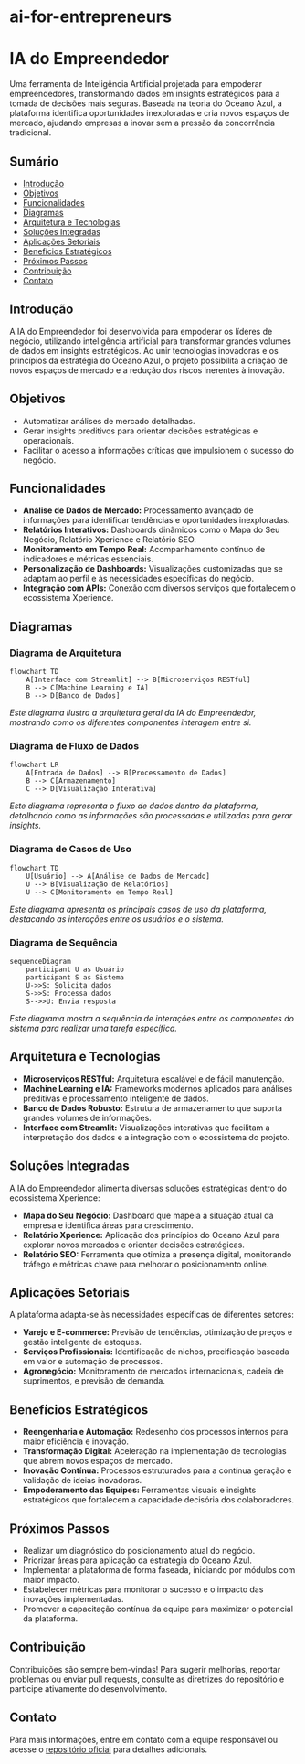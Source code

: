 # ai-for-entrepreneurs

# IA do Empreendedor

Uma ferramenta de Inteligência Artificial projetada para empoderar empreendedores, transformando dados em insights estratégicos para a tomada de decisões mais seguras. Baseada na teoria do Oceano Azul, a plataforma identifica oportunidades inexploradas e cria novos espaços de mercado, ajudando empresas a inovar sem a pressão da concorrência tradicional.

## Sumário

- [Introdução](#introdução)
- [Objetivos](#objetivos)
- [Funcionalidades](#funcionalidades)
- [Diagramas](#diagramas)
- [Arquitetura e Tecnologias](#arquitetura-e-tecnologias)
- [Soluções Integradas](#soluções-integradas)
- [Aplicações Setoriais](#aplicações-setoriais)
- [Benefícios Estratégicos](#benefícios-estratégicos)
- [Próximos Passos](#próximos-passos)
- [Contribuição](#contribuição)
- [Contato](#contato)


## Introdução

A IA do Empreendedor foi desenvolvida para empoderar os líderes de negócio, utilizando inteligência artificial para transformar grandes volumes de dados em insights estratégicos. Ao unir tecnologias inovadoras e os princípios da estratégia do Oceano Azul, o projeto possibilita a criação de novos espaços de mercado e a redução dos riscos inerentes à inovação.

## Objetivos

- Automatizar análises de mercado detalhadas.
- Gerar insights preditivos para orientar decisões estratégicas e operacionais.
- Facilitar o acesso a informações críticas que impulsionem o sucesso do negócio.

## Funcionalidades

- **Análise de Dados de Mercado:** Processamento avançado de informações para identificar tendências e oportunidades inexploradas.
- **Relatórios Interativos:** Dashboards dinâmicos como o Mapa do Seu Negócio, Relatório Xperience e Relatório SEO.
- **Monitoramento em Tempo Real:** Acompanhamento contínuo de indicadores e métricas essenciais.
- **Personalização de Dashboards:** Visualizações customizadas que se adaptam ao perfil e às necessidades específicas do negócio.
- **Integração com APIs:** Conexão com diversos serviços que fortalecem o ecossistema Xperience.

## Diagramas

### Diagrama de Arquitetura
```mermaid
flowchart TD
    A[Interface com Streamlit] --> B[Microserviços RESTful]
    B --> C[Machine Learning e IA]
    B --> D[Banco de Dados]
```
*Este diagrama ilustra a arquitetura geral da IA do Empreendedor, mostrando como os diferentes componentes interagem entre si.*

### Diagrama de Fluxo de Dados
```mermaid
flowchart LR
    A[Entrada de Dados] --> B[Processamento de Dados]
    B --> C[Armazenamento]
    C --> D[Visualização Interativa]
```
*Este diagrama representa o fluxo de dados dentro da plataforma, detalhando como as informações são processadas e utilizadas para gerar insights.*

### Diagrama de Casos de Uso
```mermaid
flowchart TD
    U[Usuário] --> A[Análise de Dados de Mercado]
    U --> B[Visualização de Relatórios]
    U --> C[Monitoramento em Tempo Real]
```
*Este diagrama apresenta os principais casos de uso da plataforma, destacando as interações entre os usuários e o sistema.*

### Diagrama de Sequência
```mermaid
sequenceDiagram
    participant U as Usuário
    participant S as Sistema
    U->>S: Solicita dados
    S->>S: Processa dados
    S-->>U: Envia resposta
```
*Este diagrama mostra a sequência de interações entre os componentes do sistema para realizar uma tarefa específica.*

## Arquitetura e Tecnologias

- **Microserviços RESTful:** Arquitetura escalável e de fácil manutenção.
- **Machine Learning e IA:** Frameworks modernos aplicados para análises preditivas e processamento inteligente de dados.
- **Banco de Dados Robusto:** Estrutura de armazenamento que suporta grandes volumes de informações.
- **Interface com Streamlit:** Visualizações interativas que facilitam a interpretação dos dados e a integração com o ecossistema do projeto.

## Soluções Integradas

A IA do Empreendedor alimenta diversas soluções estratégicas dentro do ecossistema Xperience:

- **Mapa do Seu Negócio:** Dashboard que mapeia a situação atual da empresa e identifica áreas para crescimento.
- **Relatório Xperience:** Aplicação dos princípios do Oceano Azul para explorar novos mercados e orientar decisões estratégicas.
- **Relatório SEO:** Ferramenta que otimiza a presença digital, monitorando tráfego e métricas chave para melhorar o posicionamento online.

## Aplicações Setoriais

A plataforma adapta-se às necessidades específicas de diferentes setores:

- **Varejo e E-commerce:** Previsão de tendências, otimização de preços e gestão inteligente de estoques.
- **Serviços Profissionais:** Identificação de nichos, precificação baseada em valor e automação de processos.
- **Agronegócio:** Monitoramento de mercados internacionais, cadeia de suprimentos, e previsão de demanda.

## Benefícios Estratégicos

- **Reengenharia e Automação:** Redesenho dos processos internos para maior eficiência e inovação.
- **Transformação Digital:** Aceleração na implementação de tecnologias que abrem novos espaços de mercado.
- **Inovação Contínua:** Processos estruturados para a contínua geração e validação de ideias inovadoras.
- **Empoderamento das Equipes:** Ferramentas visuais e insights estratégicos que fortalecem a capacidade decisória dos colaboradores.

## Próximos Passos

- Realizar um diagnóstico do posicionamento atual do negócio.
- Priorizar áreas para aplicação da estratégia do Oceano Azul.
- Implementar a plataforma de forma faseada, iniciando por módulos com maior impacto.
- Estabelecer métricas para monitorar o sucesso e o impacto das inovações implementadas.
- Promover a capacitação contínua da equipe para maximizar o potencial da plataforma.

## Contribuição

Contribuições são sempre bem-vindas! Para sugerir melhorias, reportar problemas ou enviar pull requests, consulte as diretrizes do repositório e participe ativamente do desenvolvimento.

## Contato

Para mais informações, entre em contato com a equipe responsável ou acesse o [repositório oficial](#) para detalhes adicionais.

